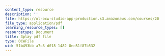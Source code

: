 ```yaml
---
content_type: resource
description: ''
file: https://ol-ocw-studio-app-production.s3.amazonaws.com/courses/20-219-becoming-the-next-bill-nye-writing-and-hosting-the-educational-show-january-iap-2015/51b493bba7c3d01814828ee81f87b532_eIeQgvadWpw.pdf
file_type: application/pdf
learning_resource_types: []
resourcetype: Document
title: 3play pdf file
type: OCWFile
uid: 51b493bb-a7c3-d018-1482-8ee81f87b532
---
```

